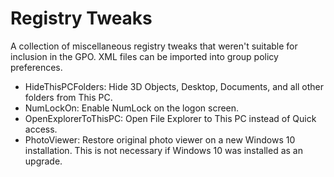 Registry Tweaks
===============

A collection of miscellaneous registry tweaks that weren't suitable for
inclusion in the GPO. XML files can be imported into group policy preferences.

* HideThisPCFolders: Hide 3D Objects, Desktop, Documents, and all other folders
  from This PC.
* NumLockOn: Enable NumLock on the logon screen.
* OpenExplorerToThisPC: Open File Explorer to This PC instead of Quick access.
* PhotoViewer: Restore original photo viewer on a new Windows 10 installation.
  This is not necessary if Windows 10 was installed as an upgrade.
